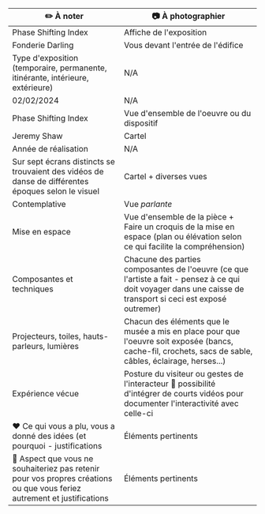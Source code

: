 
|:pencil2: À noter  | :camera: À photographier | 
| ---     | ---             | 
| Phase Shifting Index |Affiche de l'exposition|
| Fonderie Darling    | Vous devant l'entrée de l'édifice| 
| Type d'exposition (temporaire, permanente, itinérante, intérieure, extérieure)    | N/A | 
| 02/02/2024    | N/A           | 
| Phase Shifting Index  | Vue d'ensemble de l'oeuvre ou du dispositif  | 
| Jeremy Shaw    | Cartel         | 
| Année de réalisation     |   N/A        | 
| Sur sept écrans distincts se trouvaient des vidéos de danse de différentes époques selon le visuel  | Cartel + diverses vues          | 
| Contemplative | Vue *parlante*             | 
| Mise en espace   | Vue d'ensemble de la pièce + Faire un croquis de la mise en espace (plan ou élévation selon ce qui facilite la compréhension)        | 
| Composantes et techniques     | Chacune des parties composantes de l'oeuvre (ce que l'artiste a fait - pensez à ce qui doit voyager dans une caisse de transport si ceci est exposé outremer)| 
| Projecteurs, toiles, hauts-parleurs, lumières  | Chacun des éléments que le musée a mis en place pour que l'oeuvre soit exposée (bancs, cache-fil, crochets, sacs de sable, câbles, éclairage, herses...)            | 
| Expérience vécue     | Posture du visiteur ou gestes de l'interacteur :movie_camera: possibilité d'intégrer de courts vidéos pour documenter l'interactivité avec celle-ci        | 
| :heart: Ce qui vous a plu, vous a donné des idées (et pourquoi - justifications   | Éléments pertinents       | 
| :thinking: Aspect que vous ne souhaiteriez pas retenir pour vos propres créations ou que vous feriez autrement et justifications     | Éléments pertinents      | 


